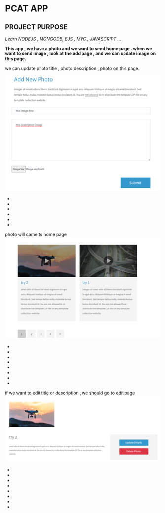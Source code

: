 # PCAT APP

## PROJECT PURPOSE

*Learn NODEJS , MONGODB,  EJS , MVC , JAVASCRIPT ...* 

**This app , we have a photo and we want to send home page . when we want to send image , look at the add page , and we can update image on this page.**



we can update photo title , photo description , photo on this page. 

![this pages](https://raw.githubusercontent.com/softbeko/PCAT/main/img/Screenshot_1.png)



*
*
*
*
*
*
photo will came to home page 
![this pages](https://raw.githubusercontent.com/softbeko/PCAT/main/img/Screenshot_2.png)

*
*
*
*
*
*
*
*

if we want to edit title or description , we should go to edit page 
![this pages](https://raw.githubusercontent.com/softbeko/PCAT/main/img/Screenshot_3.png)



*
*
*
*
*
*
*
*







